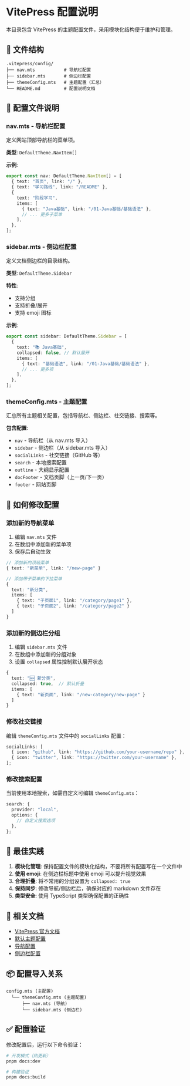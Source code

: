 # VitePress 配置说明

本目录包含 VitePress 的主题配置文件，采用模块化结构便于维护和管理。

## 📁 文件结构

```
.vitepress/config/
├── nav.mts           # 导航栏配置
├── sidebar.mts       # 侧边栏配置
├── themeConfig.mts   # 主题配置（汇总）
└── README.md         # 配置说明文档
```

## 📝 配置文件说明

### nav.mts - 导航栏配置

定义网站顶部导航栏的菜单项。

**类型**: `DefaultTheme.NavItem[]`

**示例**:

```typescript
export const nav: DefaultTheme.NavItem[] = [
  { text: "首页", link: "/" },
  { text: "学习路线", link: "/README" },
  {
    text: "阶段学习",
    items: [
      { text: "Java基础", link: "/01-Java基础/基础语法" },
      // ... 更多子菜单
    ],
  },
];
```

### sidebar.mts - 侧边栏配置

定义文档侧边栏的目录结构。

**类型**: `DefaultTheme.Sidebar`

**特性**:

- 支持分组
- 支持折叠/展开
- 支持 emoji 图标

**示例**:

```typescript
export const sidebar: DefaultTheme.Sidebar = [
  {
    text: "📚 Java基础",
    collapsed: false, // 默认展开
    items: [
      { text: "基础语法", link: "/01-Java基础/基础语法" },
      // ... 更多项
    ],
  },
];
```

### themeConfig.mts - 主题配置

汇总所有主题相关配置，包括导航栏、侧边栏、社交链接、搜索等。

**包含配置**:

- `nav` - 导航栏（从 nav.mts 导入）
- `sidebar` - 侧边栏（从 sidebar.mts 导入）
- `socialLinks` - 社交链接（GitHub 等）
- `search` - 本地搜索配置
- `outline` - 大纲显示配置
- `docFooter` - 文档页脚（上一页/下一页）
- `footer` - 网站页脚

## 🔧 如何修改配置

### 添加新的导航菜单

1. 编辑 `nav.mts` 文件
2. 在数组中添加新的菜单项
3. 保存后自动生效

```typescript
// 添加新的顶级菜单
{ text: "新菜单", link: "/new-page" }

// 添加带子菜单的下拉菜单
{
  text: "新分类",
  items: [
    { text: "子页面1", link: "/category/page1" },
    { text: "子页面2", link: "/category/page2" }
  ]
}
```

### 添加新的侧边栏分组

1. 编辑 `sidebar.mts` 文件
2. 在数组中添加新的分组对象
3. 设置 `collapsed` 属性控制默认展开状态

```typescript
{
  text: "🆕 新分类",
  collapsed: true,  // 默认折叠
  items: [
    { text: "新页面", link: "/new-category/new-page" }
  ]
}
```

### 修改社交链接

编辑 `themeConfig.mts` 文件中的 `socialLinks` 配置：

```typescript
socialLinks: [
  { icon: "github", link: "https://github.com/your-username/repo" },
  { icon: "twitter", link: "https://twitter.com/your-username" },
];
```

### 修改搜索配置

当前使用本地搜索，如需自定义可编辑 `themeConfig.mts`：

```typescript
search: {
  provider: "local",
  options: {
    // 自定义搜索选项
  },
};
```

## 🎨 最佳实践

1. **模块化管理**: 保持配置文件的模块化结构，不要将所有配置写在一个文件中
2. **使用 emoji**: 在侧边栏标题中使用 emoji 可以提升视觉效果
3. **合理折叠**: 将不常用的分组设置为 `collapsed: true`
4. **保持同步**: 修改导航/侧边栏后，确保对应的 markdown 文件存在
5. **类型安全**: 使用 TypeScript 类型确保配置的正确性

## 🔗 相关文档

- [VitePress 官方文档](https://vitepress.dev/)
- [默认主题配置](https://vitepress.dev/reference/default-theme-config)
- [导航配置](https://vitepress.dev/reference/default-theme-nav)
- [侧边栏配置](https://vitepress.dev/reference/default-theme-sidebar)

## 📦 配置导入关系

```
config.mts (主配置)
  └── themeConfig.mts (主题配置)
      ├── nav.mts (导航)
      └── sidebar.mts (侧边栏)
```

## ✅ 配置验证

修改配置后，运行以下命令验证：

```bash
# 开发模式（热更新）
pnpm docs:dev

# 构建验证
pnpm docs:build
```
